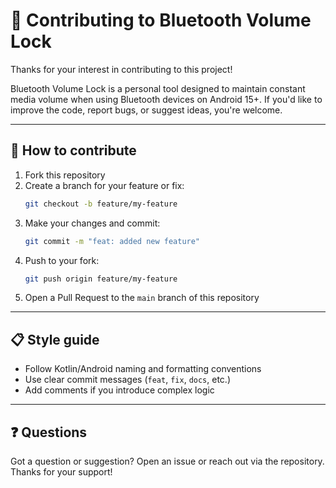 # 🤝 Contributing to Bluetooth Volume Lock

Thanks for your interest in contributing to this project!

Bluetooth Volume Lock is a personal tool designed to maintain constant media volume when using Bluetooth devices on Android 15+. If you'd like to improve the code, report bugs, or suggest ideas, you're welcome.

---

## 📌 How to contribute

1. Fork this repository
2. Create a branch for your feature or fix:
   ```bash
   git checkout -b feature/my-feature
   ```
3. Make your changes and commit:
   ```bash
   git commit -m "feat: added new feature"
   ```
4. Push to your fork:
   ```bash
   git push origin feature/my-feature
   ```
5. Open a Pull Request to the `main` branch of this repository

---

## 📋 Style guide

- Follow Kotlin/Android naming and formatting conventions
- Use clear commit messages (`feat`, `fix`, `docs`, etc.)
- Add comments if you introduce complex logic

---

## ❓ Questions

Got a question or suggestion? Open an issue or reach out via the repository. Thanks for your support!
